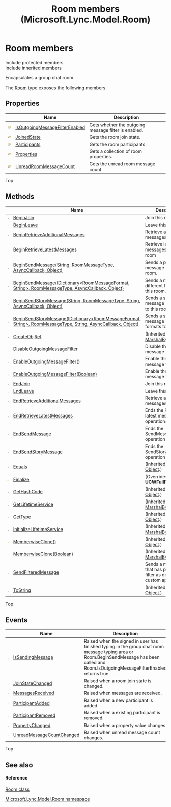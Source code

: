 ﻿---
title: Room members (Microsoft.Lync.Model.Room)
TOCTitle: Room members
ms:assetid: AllMembers.T:Microsoft.Lync.Model.Room.Room_DI_3_UC_OCS14MrefLyncWPF
ms:mtpsurl: https://msdn.microsoft.com/en-us/library/microsoft.lync.model.room.room_di_3_uc_ocs14mreflyncwpf_members(v=office.15)
ms:contentKeyID: 48597740
ms.date: 07/28/2014
mtps_version: v=office.15
---

# Room members

Include protected members  
Include inherited members  

Encapsulates a group chat room.

The [Room](room-class-microsoft-lync-model-room_2.md) type exposes the following members.

## Properties

<table>
<thead>
<tr class="header">
<th> </th>
<th>Name</th>
<th>Description</th>
</tr>
</thead>
<tbody>
<tr class="odd">
<td><img src="images/JJ275421.pubproperty(Office.15).gif" title="Public property" alt="Public property" /></td>
<td><a href="room-isoutgoingmessagefilterenabled-property-microsoft-lync-model-room_2.md">IsOutgoingMessageFilterEnabled</a></td>
<td>Gets whether the outgoing message filter is enabled.</td>
</tr>
<tr class="even">
<td><img src="images/JJ275421.pubproperty(Office.15).gif" title="Public property" alt="Public property" /></td>
<td><a href="room-joinedstate-property-microsoft-lync-model-room_2.md">JoinedState</a></td>
<td>Gets the room join state.</td>
</tr>
<tr class="odd">
<td><img src="images/JJ275421.pubproperty(Office.15).gif" title="Public property" alt="Public property" /></td>
<td><a href="room-participants-property-microsoft-lync-model-room_2.md">Participants</a></td>
<td>Gets the room participants</td>
</tr>
<tr class="even">
<td><img src="images/JJ275421.pubproperty(Office.15).gif" title="Public property" alt="Public property" /></td>
<td><a href="room-properties-property-microsoft-lync-model-room_2.md">Properties</a></td>
<td>Gets a collection of room properties.</td>
</tr>
<tr class="odd">
<td><img src="images/JJ275421.pubproperty(Office.15).gif" title="Public property" alt="Public property" /></td>
<td><a href="room-unreadroommessagecount-property-microsoft-lync-model-room_2.md">UnreadRoomMessageCount</a></td>
<td>Gets the unread room message count.</td>
</tr>
</tbody>
</table>


Top

## Methods

<table>
<thead>
<tr class="header">
<th> </th>
<th>Name</th>
<th>Description</th>
</tr>
</thead>
<tbody>
<tr class="odd">
<td><img src="images/Hh347903.pubmethod(Office.15).gif" title="Public method" alt="Public method" /></td>
<td><a href="room-beginjoin-method-microsoft-lync-model-room_2.md">BeginJoin</a></td>
<td>Join this room</td>
</tr>
<tr class="even">
<td><img src="images/Hh347903.pubmethod(Office.15).gif" title="Public method" alt="Public method" /></td>
<td><a href="room-beginleave-method-microsoft-lync-model-room_2.md">BeginLeave</a></td>
<td>Leave this room.</td>
</tr>
<tr class="odd">
<td><img src="images/Hh347903.pubmethod(Office.15).gif" title="Public method" alt="Public method" /></td>
<td><a href="room-beginretrieveadditionalmessages-method-microsoft-lync-model-room_2.md">BeginRetrieveAdditionalMessages</a></td>
<td>Retrieve additional messages</td>
</tr>
<tr class="even">
<td><img src="images/Hh347903.pubmethod(Office.15).gif" title="Public method" alt="Public method" /></td>
<td><a href="room-beginretrievelatestmessages-method-microsoft-lync-model-room_2.md">BeginRetrieveLatestMessages</a></td>
<td>Retrieve latest messages from a room</td>
</tr>
<tr class="odd">
<td><img src="images/Hh347903.pubmethod(Office.15).gif" title="Public method" alt="Public method" /></td>
<td><a href="room-beginsendmessage-method-string-roommessagetype-asynccallback-object-microsoft-lync-model-room_2.md">BeginSendMessage(String, RoomMessageType, AsyncCallback, Object)</a></td>
<td>Sends a plain text message to this room.</td>
</tr>
<tr class="even">
<td><img src="images/Hh347903.pubmethod(Office.15).gif" title="Public method" alt="Public method" /></td>
<td><a href="room-beginsendmessage-method-idictionary-roommessageformat-string-roommessagetype-asynccallback-object-microsoft-lync-model-room_2.md">BeginSendMessage(IDictionary&lt;RoomMessageFormat, String&gt;, RoomMessageType, AsyncCallback, Object)</a></td>
<td>Sends a message in different formats to this room.</td>
</tr>
<tr class="odd">
<td><img src="images/Hh347903.pubmethod(Office.15).gif" title="Public method" alt="Public method" /></td>
<td><a href="room-beginsendstorymessage-method-string-roommessagetype-string-asynccallback-object-microsoft-lync-model-room_2.md">BeginSendStoryMessage(String, RoomMessageType, String, AsyncCallback, Object)</a></td>
<td>Sends a story message in plain text to this room.</td>
</tr>
<tr class="even">
<td><img src="images/Hh347903.pubmethod(Office.15).gif" title="Public method" alt="Public method" /></td>
<td><a href="room-beginsendstorymessage-method-idictionary-roommessageformat-string-roommessagetype-string-asynccallback-object-microsoft-lync-model-room_2.md">BeginSendStoryMessage(IDictionary&lt;RoomMessageFormat, String&gt;, RoomMessageType, String, AsyncCallback, Object)</a></td>
<td>Sends a story message in different formats to this room.</td>
</tr>
<tr class="odd">
<td><img src="images/Hh347903.pubmethod(Office.15).gif" title="Public method" alt="Public method" /></td>
<td><a href="http://msdn2.microsoft.com/en-us/library/2ch65xad">CreateObjRef</a></td>
<td>(Inherited from <a href="http://msdn2.microsoft.com/en-us/library/w4302s1f">MarshalByRefObject</a>.)</td>
</tr>
<tr class="even">
<td><img src="images/Hh347903.pubmethod(Office.15).gif" title="Public method" alt="Public method" /></td>
<td><a href="room-disableoutgoingmessagefilter-method-microsoft-lync-model-room_2.md">DisableOutgoingMessageFilter</a></td>
<td>Disable the outgoing message filter.</td>
</tr>
<tr class="odd">
<td><img src="images/Hh347903.pubmethod(Office.15).gif" title="Public method" alt="Public method" /></td>
<td><a href="room-enableoutgoingmessagefilter-method-microsoft-lync-model-room_5.md">EnableOutgoingMessageFilter()</a></td>
<td>Enable the outgoing message filter.</td>
</tr>
<tr class="even">
<td><img src="images/Hh347903.pubmethod(Office.15).gif" title="Public method" alt="Public method" /></td>
<td><a href="room-enableoutgoingmessagefilter-method-boolean-microsoft-lync-model-room_2.md">EnableOutgoingMessageFilter(Boolean)</a></td>
<td>Enable the outgoing message filter.</td>
</tr>
<tr class="odd">
<td><img src="images/Hh347903.pubmethod(Office.15).gif" title="Public method" alt="Public method" /></td>
<td><a href="room-endjoin-method-microsoft-lync-model-room_2.md">EndJoin</a></td>
<td>Join this room</td>
</tr>
<tr class="even">
<td><img src="images/Hh347903.pubmethod(Office.15).gif" title="Public method" alt="Public method" /></td>
<td><a href="room-endleave-method-microsoft-lync-model-room_2.md">EndLeave</a></td>
<td>Leave this room.</td>
</tr>
<tr class="odd">
<td><img src="images/Hh347903.pubmethod(Office.15).gif" title="Public method" alt="Public method" /></td>
<td><a href="room-endretrieveadditionalmessages-method-microsoft-lync-model-room_2.md">EndRetrieveAdditionalMessages</a></td>
<td>Retrieve additional messages</td>
</tr>
<tr class="even">
<td><img src="images/Hh347903.pubmethod(Office.15).gif" title="Public method" alt="Public method" /></td>
<td><a href="room-endretrievelatestmessages-method-microsoft-lync-model-room_2.md">EndRetrieveLatestMessages</a></td>
<td>Ends the Retrevie latest messages operations</td>
</tr>
<tr class="odd">
<td><img src="images/Hh347903.pubmethod(Office.15).gif" title="Public method" alt="Public method" /></td>
<td><a href="room-endsendmessage-method-microsoft-lync-model-room_2.md">EndSendMessage</a></td>
<td>Ends the SendMessage operation</td>
</tr>
<tr class="even">
<td><img src="images/Hh347903.pubmethod(Office.15).gif" title="Public method" alt="Public method" /></td>
<td><a href="room-endsendstorymessage-method-microsoft-lync-model-room_2.md">EndSendStoryMessage</a></td>
<td>Ends the SendStoryMessage operation</td>
</tr>
<tr class="odd">
<td><img src="images/Hh347903.pubmethod(Office.15).gif" title="Public method" alt="Public method" /></td>
<td><a href="http://msdn2.microsoft.com/en-us/library/bsc2ak47">Equals</a></td>
<td>(Inherited from <a href="http://msdn2.microsoft.com/en-us/library/e5kfa45b">Object</a>.)</td>
</tr>
<tr class="even">
<td><img src="images/Hh347903.protmethod(Office.15).gif" title="Protected method" alt="Protected method" /></td>
<td><a href="room-finalize-method-microsoft-lync-model-room_1.md">Finalize</a></td>
<td>(Overrides <strong>UCWFullFinalize()</strong>.)</td>
</tr>
<tr class="odd">
<td><img src="images/Hh347903.pubmethod(Office.15).gif" title="Public method" alt="Public method" /></td>
<td><a href="http://msdn2.microsoft.com/en-us/library/zdee4b3y">GetHashCode</a></td>
<td>(Inherited from <a href="http://msdn2.microsoft.com/en-us/library/e5kfa45b">Object</a>.)</td>
</tr>
<tr class="even">
<td><img src="images/Hh347903.pubmethod(Office.15).gif" title="Public method" alt="Public method" /></td>
<td><a href="http://msdn2.microsoft.com/en-us/library/c6y7316f">GetLifetimeService</a></td>
<td>(Inherited from <a href="http://msdn2.microsoft.com/en-us/library/w4302s1f">MarshalByRefObject</a>.)</td>
</tr>
<tr class="odd">
<td><img src="images/Hh347903.pubmethod(Office.15).gif" title="Public method" alt="Public method" /></td>
<td><a href="http://msdn2.microsoft.com/en-us/library/dfwy45w9">GetType</a></td>
<td>(Inherited from <a href="http://msdn2.microsoft.com/en-us/library/e5kfa45b">Object</a>.)</td>
</tr>
<tr class="even">
<td><img src="images/Hh347903.pubmethod(Office.15).gif" title="Public method" alt="Public method" /></td>
<td><a href="http://msdn2.microsoft.com/en-us/library/zwt5tzck">InitializeLifetimeService</a></td>
<td>(Inherited from <a href="http://msdn2.microsoft.com/en-us/library/w4302s1f">MarshalByRefObject</a>.)</td>
</tr>
<tr class="odd">
<td><img src="images/Hh347903.protmethod(Office.15).gif" title="Protected method" alt="Protected method" /></td>
<td><a href="http://msdn2.microsoft.com/en-us/library/57ctke0a">MemberwiseClone()</a></td>
<td>(Inherited from <a href="http://msdn2.microsoft.com/en-us/library/e5kfa45b">Object</a>.)</td>
</tr>
<tr class="even">
<td><img src="images/Hh347903.protmethod(Office.15).gif" title="Protected method" alt="Protected method" /></td>
<td><a href="http://msdn2.microsoft.com/en-us/library/ms131262">MemberwiseClone(Boolean)</a></td>
<td>(Inherited from <a href="http://msdn2.microsoft.com/en-us/library/w4302s1f">MarshalByRefObject</a>.)</td>
</tr>
<tr class="odd">
<td><img src="images/Hh347903.pubmethod(Office.15).gif" title="Public method" alt="Public method" /></td>
<td><a href="room-sendfilteredmessage-method-microsoft-lync-model-room_2.md">SendFilteredMessage</a></td>
<td>Sends a message that has passed a filter as defined by a custom application.</td>
</tr>
<tr class="even">
<td><img src="images/Hh347903.pubmethod(Office.15).gif" title="Public method" alt="Public method" /></td>
<td><a href="http://msdn2.microsoft.com/en-us/library/7bxwbwt2">ToString</a></td>
<td>(Inherited from <a href="http://msdn2.microsoft.com/en-us/library/e5kfa45b">Object</a>.)</td>
</tr>
</tbody>
</table>


Top

## Events

<table>
<thead>
<tr class="header">
<th> </th>
<th>Name</th>
<th>Description</th>
</tr>
</thead>
<tbody>
<tr class="odd">
<td><img src="images/JJ266306.pubevent(Office.15).gif" title="Public event" alt="Public event" /></td>
<td><a href="room-issendingmessage-event-microsoft-lync-model-room_2.md">IsSendingMessage</a></td>
<td>Raised when the signed in user has finished typing in the group chat room message typing area or Room.BeginSendMessage has been called and Room.IsOutgoingMessageFilterEnabled returns true.</td>
</tr>
<tr class="even">
<td><img src="images/JJ266306.pubevent(Office.15).gif" title="Public event" alt="Public event" /></td>
<td><a href="room-joinstatechanged-event-microsoft-lync-model-room_2.md">JoinStateChanged</a></td>
<td>Raised when a room join state is changed.</td>
</tr>
<tr class="odd">
<td><img src="images/JJ266306.pubevent(Office.15).gif" title="Public event" alt="Public event" /></td>
<td><a href="room-messagesreceived-event-microsoft-lync-model-room_2.md">MessagesReceived</a></td>
<td>Raised when messages are received.</td>
</tr>
<tr class="even">
<td><img src="images/JJ266306.pubevent(Office.15).gif" title="Public event" alt="Public event" /></td>
<td><a href="room-participantadded-event-microsoft-lync-model-room_2.md">ParticipantAdded</a></td>
<td>Raised when a new participant is added.</td>
</tr>
<tr class="odd">
<td><img src="images/JJ266306.pubevent(Office.15).gif" title="Public event" alt="Public event" /></td>
<td><a href="room-participantremoved-event-microsoft-lync-model-room_2.md">ParticipantRemoved</a></td>
<td>Raised when a existing participant is removed.</td>
</tr>
<tr class="even">
<td><img src="images/JJ266306.pubevent(Office.15).gif" title="Public event" alt="Public event" /></td>
<td><a href="room-propertychanged-event-microsoft-lync-model-room_2.md">PropertyChanged</a></td>
<td>Raised when a property value changes.</td>
</tr>
<tr class="odd">
<td><img src="images/JJ266306.pubevent(Office.15).gif" title="Public event" alt="Public event" /></td>
<td><a href="room-unreadmessagecountchanged-event-microsoft-lync-model-room_2.md">UnreadMessageCountChanged</a></td>
<td>Raised when unread message count changes.</td>
</tr>
</tbody>
</table>


Top

## See also

#### Reference

[Room class](room-class-microsoft-lync-model-room_2.md)

[Microsoft.Lync.Model.Room namespace](microsoft-lync-model-room-namespace_2.md)

